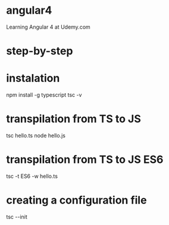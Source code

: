 # angular4
Learning Angular 4 at Udemy.com

# step-by-step

# instalation
npm install -g typescript
tsc -v

# transpilation from TS to JS
tsc hello.ts
node hello.js

# transpilation from TS to JS ES6
tsc -t ES6 -w hello.ts

# creating a configuration file
tsc --init